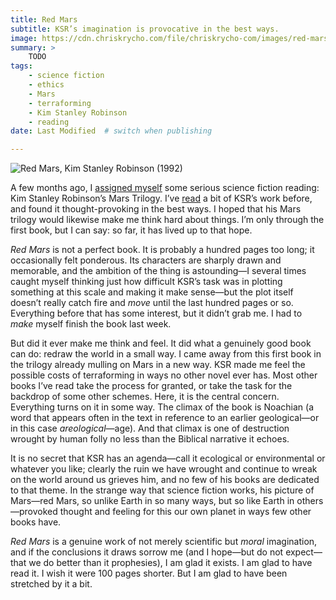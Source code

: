 ```yaml
---
title: Red Mars
subtitle: KSR’s imagination is provocative in the best ways.
image: https://cdn.chriskrycho.com/file/chriskrycho-com/images/red-mars.jpg
summary: >
    TODO
tags:
    - science fiction
    - ethics
    - Mars
    - terraforming
    - Kim Stanley Robinson
    - reading
date: Last Modified  # switch when publishing

---
```


![<cite>Red Mars</cite>, Kim Stanley Robinson (1992)](https://cdn.chriskrycho.com/file/chriskrycho-com/images/red-mars.jpg "cover of Red Mars")


A few months ago, I [assigned myself][ws-7.10] some serious science fiction reading: Kim Stanley Robinson’s Mars Trilogy. I’ve [read][icehenge] a bit of KSR’s work before, and found it thought-provoking in the best ways. I hoped that his Mars trilogy would likewise make me think hard about things. I’m only through the first book, but I can say: so far, it has lived up to that hope.

<cite>Red Mars</cite> is not a perfect book. It is probably a hundred pages too long; it occasionally felt ponderous. Its characters are sharply drawn and memorable, and the ambition of the thing is astounding—I several times caught myself thinking just how difficult KSR’s task was in plotting something at this scale and making it make sense—but the plot itself doesn’t really catch fire and *move* until the last hundred pages or so. Everything before that has some interest, but it didn’t grab me. I had to *make* myself finish the book last week.

But did it ever make me think and feel. It did what a genuinely good book can do: redraw the world in a small way. I came away from this first book in the trilogy already mulling on Mars in a new way. KSR made me feel the possible costs of terraforming in ways no other novel ever has. Most other books I’ve read take the process for granted, or take the task for the backdrop of some other schemes. Here, it is the central concern. Everything turns on it in some way. The climax of the book is Noachian (a word that appears often in the text in reference to an earlier geological—or in this case <i>areological</i>—age). And that climax is one of destruction wrought by human folly no less than the Biblical narrative it echoes.

It is no secret that KSR has an agenda—call it ecological or environmental or whatever you like; clearly the ruin we have wrought and continue to wreak on the world around us grieves him, and no few of his books are dedicated to that theme. In the strange way that science fiction works, his picture of Mars—red Mars, so unlike Earth in so many ways, but so like Earth in others—provoked thought and feeling for this our own planet in ways few other books have.

<cite>Red Mars</cite> is a genuine work of not merely scientific but *moral* imagination, and if the conclusions it draws sorrow me (and I hope—but do not expect—that we do better than it prophesies), I am glad it exists. I am glad to have read it. I wish it were 100 pages shorter. But I am glad to have been stretched by it a bit.


[ws-7.10]: https://winningslowly.org/7.10/
[icehenge]: https://v4.chriskrycho.com/2017/icehenge.html